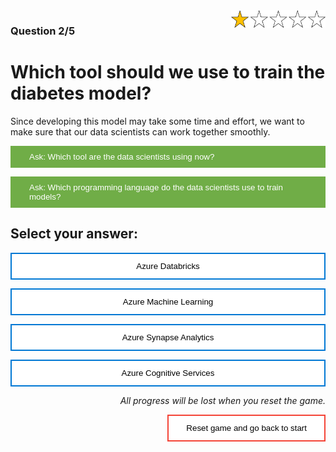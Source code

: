 <style>
.button  {
  color: white;
  width: 100%;
  padding: 8px 28px;
  background-color: #70AD47;
  transition-duration: 0.4s;
  text-align: left;
  border: 2px solid #70AD47;
}
.button:hover  {
  background-color: #507E32;
  color: white; 
  border: 2px solid #507E32;
}
.answerbutton  {
  border: 2px solid #0078D4;
  color: black;
  width: 100%;
  padding: 12px 28px;
  background-color: white;
  border: 2px solid #0078D4;
  transition-duration: 0.4s;
}
.answerbutton:hover  {
  background-color: #0078D4;
  color: white; 
  border: 2px solid #0078D4;
}
.resetbutton  {
  border: none;
  color: black;
  float: right;
  padding: 12px 28px;
  background-color: white;
  border: 2px solid #f44336;
  transition-duration: 0.4s;
}
.resetbutton:hover  {
  background-color: #f44336;
  color: white; 
  border: 2px solid #f44336;
}
</style>

<img style="float: right;width:30%;" src="./media/1-points.png">

### Question 2/5

# Which tool should we use to train the diabetes model?

Since developing this model may take some time and effort, we want to make sure that our data scientists can work together smoothly.

<button class="button" onclick="document.getElementById('id01').style.display='block'">Ask: Which tool are the data scientists using now?</button>

<div id="id01" style="display:none;">
  <p>Our data scientists are currently working in Jupyter notebooks on their own devices. We want them to work in a tool that allows them to collaborate more easily.</p>
</div>

<button class="button" onclick="document.getElementById('id02').style.display='block'">Ask: Which programming language do the data scientists use to train models?</button>

<div id="id02" style="display:none;">
  <p>They feel most comfortable with Python. They're not experienced with PySpark and we don't want them to invest time in learning new functions and libraries at this moment. We want to focus on developing and deploying the model, so that we can test our application as soon as possible.</p>
</div>

## Select your answer:

<button class="answerbutton" onclick="window.location.href='03B';">Azure Databricks</button>

<button class="answerbutton" onclick="window.location.href='03A';">Azure Machine Learning</button>

<button class="answerbutton" onclick="window.location.href='03B';">Azure Synapse Analytics</button>

<button class="answerbutton" onclick="window.location.href='03B';">Azure Cognitive Services</button>

<p style="text-align:right;"><i>All progress will be lost when you reset the game.</i></p>

<button class="resetbutton" onclick="window.location.href='../start-02-training';">Reset game and go back to start</button>

